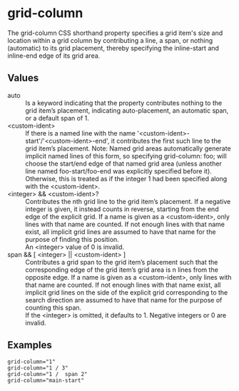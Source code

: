 # grid-column

The grid-column CSS shorthand property specifies a grid item's size and location within a grid column by contributing a line, a span, or nothing (automatic) to its grid placement, thereby specifying the inline-start and inline-end edge of its grid area.

## Values

<dl>
<dt>auto</dt>
<dd>Is a keyword indicating that the property contributes nothing to the grid item’s placement, indicating auto-placement, an automatic span, or a default span of 1.</dd>
<dt>&lt;custom-ident&gt;</dt>
<dd>If there is a named line with the name '&lt;custom-ident&gt;-start'/'&lt;custom-ident&gt;-end', it contributes the first such line to the grid item’s placement.
Note: Named grid areas automatically generate implicit named lines of this form, so specifying grid-column: foo; will choose the start/end edge of that named grid area (unless another line named foo-start/foo-end was explicitly specified before it).</dd>
<dd>Otherwise, this is treated as if the integer 1 had been specified along with the &lt;custom-ident&gt;.</dd>
<dt>&lt;integer&gt; && &lt;custom-ident&gt;?</dt>
<dd>Contributes the nth grid line to the grid item’s placement. If a negative integer is given, it instead counts in reverse, starting from the end edge of the explicit grid.
If a name is given as a &lt;custom-ident&gt;, only lines with that name are counted. If not enough lines with that name exist, all implicit grid lines are assumed to have that name for the purpose of finding this position.</dd>
<dd>An &lt;integer&gt; value of 0 is invalid.</dd>
<dt>span && [ &lt;integer&gt; || &lt;custom-ident&gt; ]</dt>
<dd>Contributes a grid span to the grid item’s placement such that the corresponding edge of the grid item’s grid area is n lines from the opposite edge.
If a name is given as a &lt;custom-ident&gt;, only lines with that name are counted. If not enough lines with that name exist, all implicit grid lines on the side of the explicit grid corresponding to the search direction are assumed to have that name for the purpose of counting this span.</dd>
<dd>If the &lt;integer&gt; is omitted, it defaults to 1. Negative integers or 0 are invalid.</dd>
</dl>

## Examples

```
grid-column="1"
grid-column="1 / 3"
grid-column="1 /  span 2"
grid-column="main-start"
```
